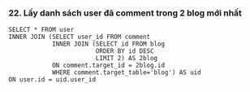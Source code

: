 ### 22. Lấy danh sách user đã comment trong 2 blog mới nhất
```mysql
SELECT * FROM user
INNER JOIN (SELECT user_id FROM comment
            INNER JOIN (SELECT id FROM blog
                        ORDER BY id DESC
                        LIMIT 2) AS 2blog
            ON comment.target_id = 2blog.id 
            WHERE comment.target_table='blog') AS uid
ON user.id = uid.user_id
```